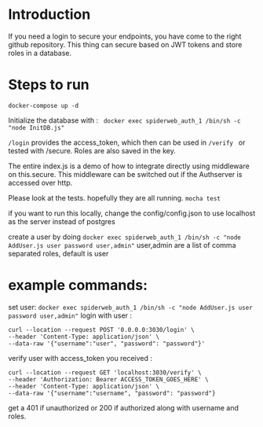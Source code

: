 # Introduction 
If you need a login to secure your endpoints, you have come to the right github repository. 
This thing can secure based on JWT tokens and store roles in a database. 
# Steps to run 
 ```docker-compose up -d```
 
Initialize the database with : ``` docker exec spiderweb_auth_1 /bin/sh -c "node InitDB.js"```

```/login``` provides the access_token, which then can be used in ```/verify ``` or tested with /secure. Roles are also saved in the key. 

The entire index.js is a demo of how to integrate directly using middleware on this.secure. This middleware can be switched out if the Authserver is accessed over http. 

Please look at the tests. hopefully they are all running. ``` mocha test ```

if you want to run this locally, change the config/config.json to use localhost as the server instead of postgres

create a user by doing  ``` docker exec spiderweb_auth_1 /bin/sh -c "node AddUser.js user password user,admin" ``` user,admin are a list of comma separated roles, default is user

# example commands: 
set user: 
``` docker exec spiderweb_auth_1 /bin/sh -c "node AddUser.js user password user,admin" ```
login with user : 
``` 
curl --location --request POST '0.0.0.0:3030/login' \
--header 'Content-Type: application/json' \
--data-raw '{"username":"user", "password": "password"}'
```

verify user with access_token you received :

```
curl --location --request GET 'localhost:3030/verify' \
--header 'Authorization: Bearer ACCESS_TOKEN_GOES_HERE' \
--header 'Content-Type: application/json' \
--data-raw '{"username":"username", "password": "password"}
```

get a 401 if unauthorized or 200 if authorized along with username and roles. 


